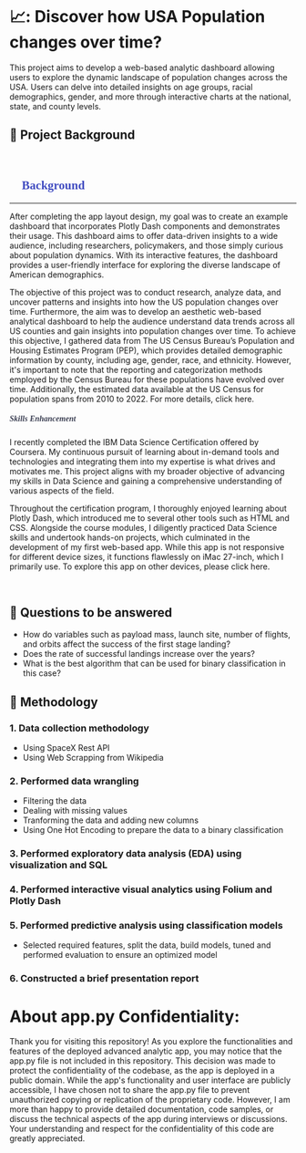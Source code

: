 # 📈: Discover how USA Population changes over time? 
This project aims to develop a web-based analytic dashboard allowing users to explore the dynamic landscape of population changes across the USA. Users can delve into detailed insights on age groups, racial demographics, gender, and more through interactive charts at the national, state, and county levels.
## :page_facing_up: Project Background
<br>

## **<span style="color:#424dc1; font-family:montserrat;">:page_facing_up: Background </span>**
* **

After completing the app layout design, my goal was to create an example dashboard that incorporates Plotly Dash components and demonstrates their usage. This dashboard aims to offer data-driven insights to a wide audience, including researchers, policymakers, and those simply curious about population dynamics. With its interactive features, the dashboard provides a user-friendly interface for exploring the diverse landscape of American demographics.

The objective of this project was to conduct research, analyze data, and uncover patterns and insights into how the US population changes over time. Furthermore, the aim was to develop an aesthetic web-based analytical dashboard to help the audience understand data trends across all US counties and gain insights into population changes over time. To achieve this objective, I gathered data from The US Census Bureau’s Population and Housing Estimates Program (PEP), which provides detailed demographic information by county, including age, gender, race, and ethnicity. However, it's important to note that the reporting and categorization methods employed by the Census Bureau for these populations have evolved over time. Additionally, the estimated data available at the US Census for population spans from 2010 to 2022. For more details, click here.

##### **<span style="color:rgba(51, 55, 75, 0.95); font-family:montserrat;">Skills Enhancement </span>**

I recently completed the IBM Data Science Certification offered by Coursera. My continuous pursuit of learning about in-demand tools and technologies and integrating them into my expertise is what drives and motivates me. This project aligns with my broader objective of advancing my skills in Data Science and gaining a comprehensive understanding of various aspects of the field.

Throughout the certification program, I thoroughly enjoyed learning about Plotly Dash, which introduced me to several other tools such as HTML and CSS. Alongside the course modules, I diligently practiced Data Science skills and undertook hands-on projects, which culminated in the development of my first web-based app. While this app is not responsive for different device sizes, it functions flawlessly on iMac 27-inch, which I primarily use. To explore this app on other devices, please click here.


<br>

## :page_facing_up: Questions to be answered 
- How do variables such as payload mass, launch site, number of 
flights, and orbits affect the success of the first stage landing? 
- Does the rate of successful landings increase over the years? 
- What is the best algorithm that can be used for binary classification 
in this case?
## :page_facing_up: Methodology
  ### 1. Data collection methodology
  - Using SpaceX Rest API
  - Using Web Scrapping from Wikipedia
  ### 2. Performed data wrangling
  - Filtering the data
  - Dealing with missing values
  - Tranforming the data and adding new columns
  - Using One Hot Encoding to prepare the data to a binary classification
  ### 3. Performed exploratory data analysis (EDA) using visualization and SQL
  ### 4. Performed interactive visual analytics using Folium and Plotly Dash
  ### 5. Performed predictive analysis using classification models
  - Selected required features, split the data, build models, tuned and performed evaluation to ensure an optimized model
  ### 6. Constructed a brief presentation report






# About app.py Confidentiality:

Thank you for visiting this repository! As you explore the functionalities and features of the deployed advanced analytic app, you may notice that the app.py file is not included in this repository. This decision was made to protect the confidentiality of the codebase, as the app is deployed in a public domain. While the app's functionality and user interface are publicly accessible, I have chosen not to share the app.py file to prevent unauthorized copying or replication of the proprietary code. However, I am more than happy to provide detailed documentation, code samples, or discuss the technical aspects of the app during interviews or discussions. Your understanding and respect for the confidentiality of this code are greatly appreciated.
